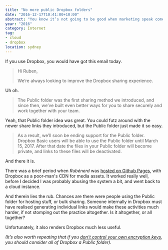 ```yaml
---
title: "No more public Dropbox folders"
date: "2016-12-17T10:41:00+10:00"
abstract: "You know it’s not going to be good when marketing speak comes in"
year: "2016"
category: Internet
tag:
- cloud
- dropbox
location: sydney
---
```

If you use Dropbox, you would have got this email today.

> Hi Ruben,
>
> We’re always looking to improve the Dropbox sharing experience.

Uh oh.

> The Public folder was the first sharing method we introduced, and since then, we’ve built even better ways for you to share securely and work together with your team.

Yeah, that Public folder idea was great. You could futz around with the newer share links they introduced, but the Public folder just made it so easy.

> As a result, we’ll soon be ending support for the Public folder. Dropbox Basic users will be able to use the Public folder until March 15, 2017. After that date the files in your Public folder will become private, and links to these files will be deactivated.

And there it is.

There was a brief period when *Rubénerd* was [hosted on Github Pages], with Dropbox as a poor-man's CDN for media assets. It worked really well, before I decided I was probably abusing the system a bit, and went back to a cloud instance.

And therein lies the rub. Chances are there were people using the Public folder for hosting stuff, or bulk sharing. Someone internally in Dropbox must have realised generating individual links would make these activities much harder, if not stomping out the practice altogether. Is it altogether, or all together?

Unfortunately, it also renders Dropbox much less useful.

<p style="font-style:italic">(It’s also worth repeating that if you <a href="https://rubenerd.com/practical-private-dropbox-use-cases/">don't control your own encryption keys</a>, you should consider all of Dropbox a Public folder).</p>

[hosted on Github Pages]: https://rubenerd.com/goodbye-github-pages/

